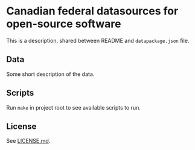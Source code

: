 # Canadian federal datasources for open-source software

This is a description, shared between README and `datapackage.json`
file.

## Data

Some short description of the data.

## Scripts

Run `make` in project root to see available scripts to run.

## License

See [LICENSE.md](LICENSE.md).
